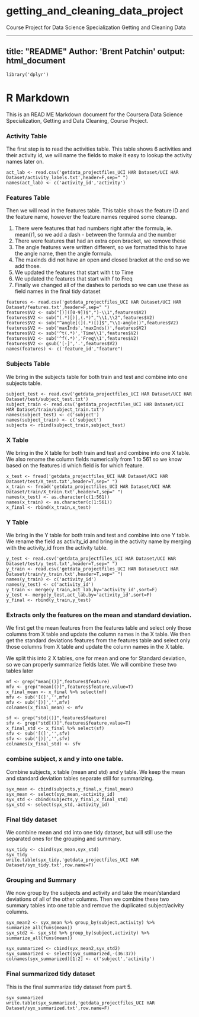 # getting_and_cleaning_data_project
Course Project for Data Science Specialization Getting and Cleaning Data

---
title: "README"
Author: 'Brent Patchin'
output: html_document
---

```{r setup, include=FALSE}
library('dplyr')
```

# R Markdown

This is an READ ME Markdown document for the Coursera Data Science Specialization, Getting and Data Cleaning, Course Project.

### Activity Table

The first step is to read the activities table. This table shows 6 activities and their activity id, we will name the fields to make it easy to lookup the activity names later on.

```{r, echo=FALSE}
act_lab <- read.csv('getdata_projectfiles_UCI HAR Dataset/UCI HAR Dataset/activity_labels.txt',header=F,sep=" ")
names(act_lab) <- c('activity_id','activity')
```

### Features Table

Then we will read in the features table. This table shows the feature ID and the feature name, however the feature names required some cleanup.
1. There were features that had numbers right after the formula, ie. mean()1, so we add a dash - between the formula and the number
2. There were features that had an extra open bracket, we remove these
3. The angle features were written different, so we formatted this to have the angle name, then the angle formula.
4. The maxInds did not have an open and closed bracket at the end so we add those.
5. We updated the features that start with t to Time
6. We updated the features that start with f to Freq
7. Finally we changed all of the dashes to periods so we can use these as field names in the final tidy dataset

```{r, echo=FALSE}
features <- read.csv('getdata_projectfiles_UCI HAR Dataset/UCI HAR Dataset/features.txt',header=F,sep=" ")
features$V2 <- sub("[)]([0-9])$",")-\\1",features$V2)
features$V2 <- sub("(.*)[)],(.*)","\\1,\\2",features$V2)
features$V2 <- sub("^angle[(](.*)[)]$","\\1-angle()",features$V2)
features$V2 <- sub('maxInds','maxInds()',features$V2)
features$V2 <- sub('^t(.*)','Time\\1',features$V2)
features$V2 <- sub('^f(.*)','Freq\\1',features$V2)
features$V2 <- gsub('[-]','.',features$V2)
names(features) <- c('feature_id',"feature")
```

### Subjects Table

We bring in the subjects table for both train and test and combine into one subjects table.

```{r, echo=FALSE}
subject_test <- read.csv('getdata_projectfiles_UCI HAR Dataset/UCI HAR Dataset/test/subject_test.txt')
subject_train <- read.csv('getdata_projectfiles_UCI HAR Dataset/UCI HAR Dataset/train/subject_train.txt')
names(subject_test) <- c('subject')
names(subject_train) <- c('subject')
subjects <- rbind(subject_train,subject_test)
```


### X Table

We bring in the X table for both train and test and combine into one X table. We also rename the column fields numerically from 1 to 561 so we know based on the features id which field is for which feature.

```{r, echo=FALSE}
x_test <- fread('getdata_projectfiles_UCI HAR Dataset/UCI HAR Dataset/test/X_test.txt',header=T,sep=" ")
x_train <- fread('getdata_projectfiles_UCI HAR Dataset/UCI HAR Dataset/train/X_train.txt',header=T,sep=" ")
names(x_test) <- as.character(c(1:561))
names(x_train) <- as.character(c(1:561))
x_final <- rbind(x_train,x_test)
```

### Y Table

We bring in the Y table for both train and test and combine into one Y table.
We rename the field as activity_id and bring in the activity name by merging with the activity_id from the activity table.

```{r, echo=FALSE}
y_test <- read.csv('getdata_projectfiles_UCI HAR Dataset/UCI HAR Dataset/test/y_test.txt',header=T,sep=" ")
y_train <- read.csv('getdata_projectfiles_UCI HAR Dataset/UCI HAR Dataset/train/y_train.txt',header=T,sep=" ")
names(y_train) <- c('activity_id')
names(y_test) <- c('activity_id')
y_train <- merge(y_train,act_lab,by='activity_id',sort=F)
y_test <- merge(y_test,act_lab,by='activity_id',sort=F)
y_final <- rbind(y_train,y_test)
```

### Extracts only the features on the mean and standard deviation. 

We first get the mean features from the features table and select only those columns from X table and update the column names in the X table.
We then get the standard deviations features from the features table and select only those columns from X table and update the column names in the X table.

We split this into 2 X tables, one for mean and one for Standard deviation, so we can properly summarize fields later. We will combine these two tables later

```{r, echo=FALSE}
mf <- grep("mean[()]",features$feature)
mfv <- grep("mean[()]",features$feature,value=T)
x_final_mean <- x_final %>% select(mf)
mfv <- sub('[(]','',mfv)
mfv <- sub('[)]','',mfv)
colnames(x_final_mean) <- mfv

sf <- grep("std[()]",features$feature)
sfv <- grep("std[()]",features$feature,value=T)
x_final_std <- x_final %>% select(sf)
sfv <- sub('[(]','',sfv)
sfv <- sub('[)]','',sfv)
colnames(x_final_std) <- sfv
```

### combine subject, x and y into one table. 

Combine subjects, x table (mean and std) and y table. We keep the mean and standard deviation tables separate still for summarizing.

```{r, echo=FALSE}
syx_mean <- cbind(subjects,y_final,x_final_mean)
syx_mean <- select(syx_mean,-activity_id)
syx_std <- cbind(subjects,y_final,x_final_std)
syx_std <- select(syx_std,-activity_id)
```

### Final tidy dataset

We combine mean and std into one tidy dataset, but will still use the separated ones for the grouping and summary.

```{r, echo=FALSE}
syx_tidy <- cbind(syx_mean,syx_std)
syx_tidy
write.table(syx_tidy,'getdata_projectfiles_UCI HAR Dataset/syx_tidy.txt',row.name=F)
```

### Grouping and Summary

We now group by the subjects and activity and take the mean/standard deviations of all of the other columns. Then we combine these two summary tables into one table and remove the duplicated subject/acivity columns.

```{r, echo=FALSE}
syx_mean2 <- syx_mean %>% group_by(subject,activity) %>% summarize_all(funs(mean))
syx_std2 <- syx_std %>% group_by(subject,activity) %>% summarize_all(funs(mean))

syx_summarized <- cbind(syx_mean2,syx_std2)
syx_summarized <- select(syx_summarized,-(36:37))
colnames(syx_summarized)[1:2] <- c('subject','activity')
```

### Final summarized tidy dataset

This is the final summarize tidy dataset from part 5.

```{r, echo=FALSE}
syx_summarized
write.table(syx_summarized,'getdata_projectfiles_UCI HAR Dataset/syx_summarized.txt',row.name=F)
```
